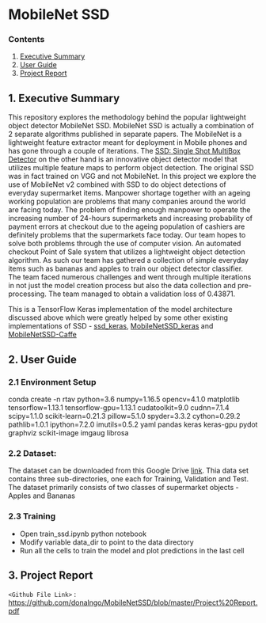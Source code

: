 # MobileNet SSD

### Contents

1. [Executive Summary](#1-executive-summary)
2. [User Guide](#2-user-guide)
3. [Project Report](#3-project-report)

## 1. Executive Summary

This repository explores the methodology behind the popular lightweight object detector MobileNet SSD. MobileNet SSD is actually a combination of 2 separate algorithms published in separate papers. The MobileNet is a lightweight feature extractor meant for deployment in Mobile phones and has gone through a couple of iterations. The [SSD: Single Shot MultiBox Detector](https://arxiv.org/abs/1512.02325) on the other hand is an innovative object detector model that utilizes multiple feature maps to perform object detection. The original SSD was in fact trained on VGG and not MobileNet. 
In this project we explore the use of MobileNet v2 combined with SSD to do object detections of everyday supermarket items. Manpower shortage together with an ageing working population are problems that many companies around the world are facing today. The problem of finding enough manpower to operate the increasing number of 24-hours supermarkets and increasing probability of payment errors at checkout due to the ageing population of cashiers are definitely problems that the supermarkets face today. 
Our team hopes to solve both problems through the use of computer vision. An automated checkout Point of Sale system that utilizes a lightweight object detection algorithm. As such our team has gathered a collection of simple everyday items such as bananas and apples to train our object detector classifier.  
The team faced numerous challenges and went through multiple iterations in not just the model creation process but also the data collection and pre-processing. 
The team managed to obtain a validation loss of 0.43871.

This is a TensorFlow Keras implementation of the  model architecture discussed above which were greatly helped by some other  existing implementations of SSD - [ssd_keras](https://github.com/pierluigiferrari/ssd_keras), [MobileNetSSD_keras](https://github.com/ManishSoni1908/Mobilenet-ssd-keras) and [MobileNetSSD-Caffe](https://github.com/chuanqi305/MobileNet-SSD)



## 2. User Guide
### 2.1 Environment Setup
conda create -n rtav python=3.6 numpy=1.16.5 opencv=4.1.0 matplotlib tensorflow=1.13.1 tensorflow-gpu=1.13.1 cudatoolkit=9.0 cudnn=7.1.4 scipy=1.1.0 scikit-learn=0.21.3 pillow=5.1.0 spyder=3.3.2 cython=0.29.2 pathlib=1.0.1 ipython=7.2.0 imutils=0.5.2 yaml pandas keras keras-gpu pydot graphviz scikit-image imgaug librosa

### 2.2 Dataset:
The dataset can be downloaded from this Google Drive [link](https://drive.google.com/open?id=1mpJ3Oqv-RLlQ1t5fgfn7d2Fx4ui2VRYr). Thia data set contains three sub-directories, one each for Training, Validation and Test. The dataset primarily consists of two classes of supermarket objects - Apples and Bananas

### 2.3 Training
- Open train_ssd.ipynb python notebook
- Modify variable data_dir to point to the data directory
- Run all the cells to train the model and plot predictions in the last cell

## 3. Project Report

`<Github File Link>` : <https://github.com/donalngo/MobileNetSSD/blob/master/Project%20Report.pdf>

